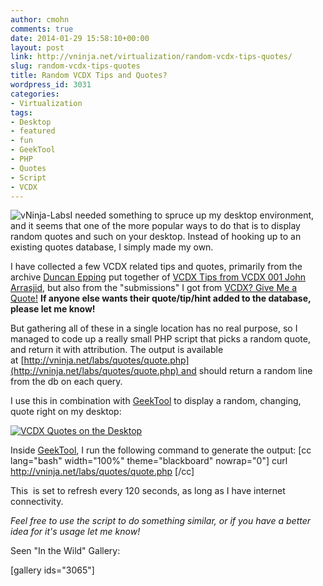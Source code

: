 ```yaml
---
author: cmohn
comments: true
date: 2014-01-29 15:58:10+00:00
layout: post
link: http://vninja.net/virtualization/random-vcdx-tips-quotes/
slug: random-vcdx-tips-quotes
title: Random VCDX Tips and Quotes?
wordpress_id: 3031
categories:
- Virtualization
tags:
- Desktop
- featured
- fun
- GeekTool
- PHP
- Quotes
- Script
- VCDX
---
```


![vNinja-Labs](http://vninja.net/wordpress/wp-content/uploads/2014/01/vNinja-Labs.png)I needed something to spruce up my desktop environment, and it seems that one of the more popular ways to do that is to display random quotes and such on your desktop. Instead of hooking up to an existing quotes database, I simply made my own.

I have collected a few VCDX related tips and quotes, primarily from the archive [Duncan Epping](http://twitter.com/DuncanYB) put together of [VCDX Tips from VCDX 001 John Arrasjid](http://www.yellow-bricks.com/2009/10/01/vcdx-tips-from-vcdx-001-john-arrasjid/), but also from the "submissions" I got from [VCDX? Give Me a Quote!](http://vninja.net/news/vcdx-give-quote/) **If anyone else wants their quote/tip/hint added to the database, please let me know!**

But gathering all of these in a single location has no real purpose, so I managed to code up a really small PHP script that picks a random quote, and return it with attribution. The output is available at [http://vninja.net/labs/quotes/quote.php](http://vninja.net/labs/quotes/quote.php) and should return a random line from the db on each query.

I use this in combination with [GeekTool](http://projects.tynsoe.org/en/geektool/) to display a random, changing, quote right on my desktop:

[![VCDX Quotes on the Desktop](http://vninja.net/wordpress/wp-content/uploads/2014/01/VCDXQuotes-1024x640.png)](http://vninja.net/wordpress/wp-content/uploads/2014/01/VCDXQuotes.png)



Inside [GeekTool](http://projects.tynsoe.org/en/geektool/), I run the following command to generate the output:
[cc lang="bash" width="100%" theme="blackboard" nowrap="0"]
curl http://vninja.net/labs/quotes/quote.php
[/cc]

This  is set to refresh every 120 seconds, as long as I have internet connectivity.

_Feel free to use the script to do something similar, or if you have a better idea for it's usage let me know!_

Seen "In the Wild" Gallery:

[gallery ids="3065"]
